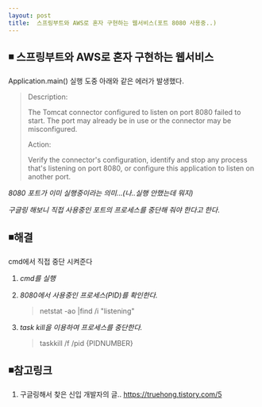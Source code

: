 ```yaml
---
layout: post
title:  스프링부트와 AWS로 혼자 구현하는 웹서비스(포트 8080 사용중..)
---
```


## ◾ 스프링부트와 AWS로 혼자 구현하는 웹서비스



Application.main() 실행 도중 아래와 같은 에러가 발생했다.

> Description:
>
> The Tomcat connector configured to listen on port 8080 failed to start. The port may already be in use or the connector may be misconfigured.
>
> Action:
>
> Verify the connector's configuration, identify and stop any process that's listening on port 8080, or configure this application to listen on another port.



*8080 포트가 이미 실행중이라는 의미...(나..실행 안했는데 뭐지)*

*구글링 해보니 직접 사용중인 포트의 프로세스를 중단해 줘야 한다고 한다*.



## ◾해결

cmd에서 직접 중단 시켜준다

1. *cmd를 실행*
2. *8080에서 사용중인 프로세스(PID)를 확인한다.*

   > netstat -ao |find /i "listening"
3. *task kill을 이용하여 프로세스를 중단한다.*

   > taskkill /f /pid {PIDNUMBER}

   



## ◾참고링크

1. 구글링해서 찾은 신입 개발자의 글..
   https://truehong.tistory.com/5